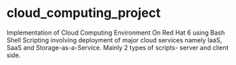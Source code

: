 # cloud_computing_project
Implementation of Cloud Computing Environment On Red Hat 6 using Bash Shell Scripting 
involving deployment of major cloud services namely IaaS, SaaS and Storage-as-a-Service.
Mainly 2 types of scripts- server and client side.
